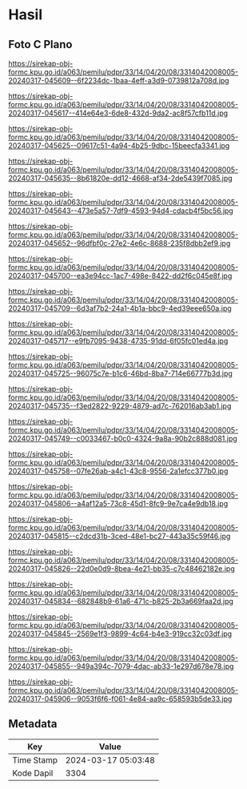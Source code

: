 # Hasil

## Foto C Plano

https://sirekap-obj-formc.kpu.go.id/a063/pemilu/pdpr/33/14/04/20/08/3314042008005-20240317-045609--6f2234dc-1baa-4eff-a3d9-0739812a708d.jpg

https://sirekap-obj-formc.kpu.go.id/a063/pemilu/pdpr/33/14/04/20/08/3314042008005-20240317-045617--414e64e3-6de8-432d-9da2-ac8f57cfb11d.jpg

https://sirekap-obj-formc.kpu.go.id/a063/pemilu/pdpr/33/14/04/20/08/3314042008005-20240317-045625--09617c51-4a94-4b25-9dbc-15beecfa3341.jpg

https://sirekap-obj-formc.kpu.go.id/a063/pemilu/pdpr/33/14/04/20/08/3314042008005-20240317-045635--8b61820e-dd12-4668-af34-2de5439f7085.jpg

https://sirekap-obj-formc.kpu.go.id/a063/pemilu/pdpr/33/14/04/20/08/3314042008005-20240317-045643--473e5a57-7df9-4593-94d4-cdacb4f5bc56.jpg

https://sirekap-obj-formc.kpu.go.id/a063/pemilu/pdpr/33/14/04/20/08/3314042008005-20240317-045652--96dfbf0c-27e2-4e6c-8688-235f8dbb2ef9.jpg

https://sirekap-obj-formc.kpu.go.id/a063/pemilu/pdpr/33/14/04/20/08/3314042008005-20240317-045700--ea3e94cc-1ac7-498e-8422-dd2f6c045e8f.jpg

https://sirekap-obj-formc.kpu.go.id/a063/pemilu/pdpr/33/14/04/20/08/3314042008005-20240317-045709--6d3af7b2-24a1-4b1a-bbc9-4ed39eee650a.jpg

https://sirekap-obj-formc.kpu.go.id/a063/pemilu/pdpr/33/14/04/20/08/3314042008005-20240317-045717--e9fb7095-9438-4735-91dd-6f05fc01ed4a.jpg

https://sirekap-obj-formc.kpu.go.id/a063/pemilu/pdpr/33/14/04/20/08/3314042008005-20240317-045725--96075c7e-b1c6-46bd-8ba7-714e66777b3d.jpg

https://sirekap-obj-formc.kpu.go.id/a063/pemilu/pdpr/33/14/04/20/08/3314042008005-20240317-045735--f3ed2822-9229-4879-ad7c-762016ab3ab1.jpg

https://sirekap-obj-formc.kpu.go.id/a063/pemilu/pdpr/33/14/04/20/08/3314042008005-20240317-045749--c0033467-b0c0-4324-9a8a-90b2c888d081.jpg

https://sirekap-obj-formc.kpu.go.id/a063/pemilu/pdpr/33/14/04/20/08/3314042008005-20240317-045758--07fe26ab-a4c1-43c8-9556-2a1efcc377b0.jpg

https://sirekap-obj-formc.kpu.go.id/a063/pemilu/pdpr/33/14/04/20/08/3314042008005-20240317-045806--a4af12a5-73c8-45d1-8fc9-9e7ca4e9db18.jpg

https://sirekap-obj-formc.kpu.go.id/a063/pemilu/pdpr/33/14/04/20/08/3314042008005-20240317-045815--c2dcd31b-3ced-48e1-bc27-443a35c59f46.jpg

https://sirekap-obj-formc.kpu.go.id/a063/pemilu/pdpr/33/14/04/20/08/3314042008005-20240317-045826--22d0e0d9-8bea-4e21-bb35-c7c48462182e.jpg

https://sirekap-obj-formc.kpu.go.id/a063/pemilu/pdpr/33/14/04/20/08/3314042008005-20240317-045834--682848b9-61a6-471c-b825-2b3a669faa2d.jpg

https://sirekap-obj-formc.kpu.go.id/a063/pemilu/pdpr/33/14/04/20/08/3314042008005-20240317-045845--2569e1f3-9899-4c64-b4e3-919cc32c03df.jpg

https://sirekap-obj-formc.kpu.go.id/a063/pemilu/pdpr/33/14/04/20/08/3314042008005-20240317-045855--949a394c-7079-4dac-ab33-1e297d678e78.jpg

https://sirekap-obj-formc.kpu.go.id/a063/pemilu/pdpr/33/14/04/20/08/3314042008005-20240317-045906--9053f6f6-f061-4e84-aa9c-658593b5de33.jpg


## Metadata

| Key        | Value               |
| ---------- | ------------------- |
| Time Stamp | 2024-03-17 05:03:48 |
| Kode Dapil | 3304                |




